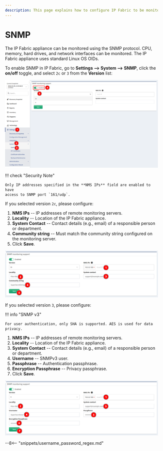```yaml
---
description: This page explains how to configure IP Fabric to be monitored using the SNMP protocol.
---
```


# SNMP

The IP Fabric appliance can be monitored using the SNMP protocol. CPU, memory,
hard drives, and network interfaces can be monitored. The IP Fabric appliance
uses standard Linux OS OIDs.

To enable SNMP in IP Fabric, go to **Settings --> System --> SNMP**, click the
**on/off** toggle, and select `2c` or `3` from the **Version** list:

![SNMP](snmp/enable_snmp.png)

!!! check "Security Note"

    Only IP addresses specified in the **NMS IPs** field are enabled to have
    access to SNMP port `161/udp`.

If you selected version `2c`, please configure:

1. **NMS IPs** -- IP addresses of remote monitoring servers.
2. **Locality** -- Location of the IP Fabric appliance.
3. **System Contact** -- Contact details (e.g., email) of a responsible person
   or department.
4. **Community string** -- Must match the community string configured on the
   monitoring server.
5. Click **Save**.

![Version 2c](snmp/version_2c.png)

If you selected version `3`, please configure:

!!! info "SNMP v3"

    For user authentication, only SHA is supported. AES is used for data
    privacy.

1. **NMS IPs** -- IP addresses of remote monitoring servers.
2. **Locality** -- Location of the IP Fabric appliance.
3. **System Contact** -- Contact details (e.g., email) of a responsible person
   or department.
4. **Username** -- SNMPv3 user.
5. **Passphrase** -- Authentication passphrase.
6. **Encryption Passphrase** -- Privacy passphrase.
7. Click **Save**.

![Version 3](snmp/version_3.png)

--8<-- "snippets/username_password_regex.md"
